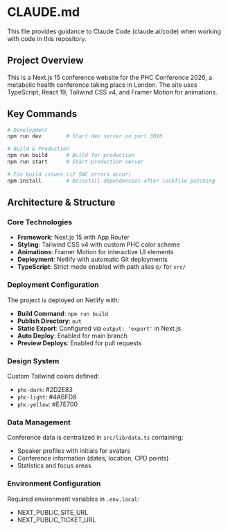 # CLAUDE.md

This file provides guidance to Claude Code (claude.ai/code) when working with code in this repository.

## Project Overview

This is a Next.js 15 conference website for the PHC Conference 2026, a metabolic health conference taking place in London. The site uses TypeScript, React 19, Tailwind CSS v4, and Framer Motion for animations.

## Key Commands

```bash
# Development
npm run dev        # Start dev server on port 3010

# Build & Production
npm run build      # Build for production
npm run start      # Start production server

# Fix build issues (if SWC errors occur)
npm install        # Reinstall dependencies after lockfile patching
```

## Architecture & Structure

### Core Technologies
- **Framework**: Next.js 15 with App Router
- **Styling**: Tailwind CSS v4 with custom PHC color scheme
- **Animations**: Framer Motion for interactive UI elements
- **Deployment**: Netlify with automatic Git deployments
- **TypeScript**: Strict mode enabled with path alias `@/` for `src/`

### Deployment Configuration
The project is deployed on Netlify with:
- **Build Command**: `npm run build`
- **Publish Directory**: `out`
- **Static Export**: Configured via `output: 'export'` in Next.js
- **Auto Deploy**: Enabled for main branch
- **Preview Deploys**: Enabled for pull requests

### Design System
Custom Tailwind colors defined:
- `phc-dark`: #2D2E83
- `phc-light`: #4ABFD8
- `phc-yellow`: #E7E700

### Data Management
Conference data is centralized in `src/lib/data.ts` containing:
- Speaker profiles with initials for avatars
- Conference information (dates, location, CPD points)
- Statistics and focus areas

### Environment Configuration
Required environment variables in `.env.local`:
- NEXT_PUBLIC_SITE_URL
- NEXT_PUBLIC_TICKET_URL